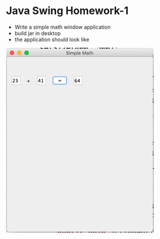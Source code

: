 # Java Swing Homework-1

* Write a simple math window application
* build jar in desktop
* the application should look like

![Smple Math](SimpleMath.png)